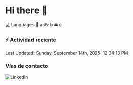 # Hi there 👋

:computer: Languages
:pencil: a
:eyeglasses: b
:oncoming_automobile: c

### :zap: Actividad reciente
<!--RECENT_ACTIVITY:start-->
<!--RECENT_ACTIVITY:end-->
<!--RECENT_ACTIVITY:last_update-->
Last Updated: Sunday, September 14th, 2025, 12:34:13 PM
<!--RECENT_ACTIVITY:last_update_end-->

### Vías de contacto

![LinkedIn](https://www.linkedin.com/in/irving-hernández-226846205/)
